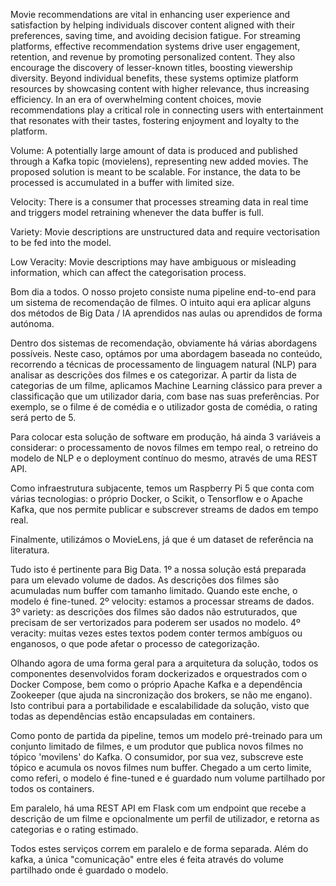 Movie recommendations are vital in enhancing user experience and satisfaction by helping individuals discover content aligned with their preferences, saving time, and avoiding decision fatigue. For streaming platforms, effective recommendation systems drive user engagement, retention, and revenue by promoting personalized content. They also encourage the discovery of lesser-known titles, boosting viewership diversity. Beyond individual benefits, these systems optimize platform resources by showcasing content with higher relevance, thus increasing efficiency. In an era of overwhelming content choices, movie recommendations play a critical role in connecting users with entertainment that resonates with their tastes, fostering enjoyment and loyalty to the platform.

Volume:
A potentially large amount of data is produced and published through a Kafka topic (movielens), representing new added movies.
The proposed solution is meant to be scalable. For instance, the data to be processed is accumulated in a buffer with limited size.

Velocity:
There is a consumer that processes streaming data in real time and triggers model retraining whenever the data buffer is full.

Variety:
Movie descriptions are unstructured data and require vectorisation to be fed into the model.

Low Veracity:
Movie descriptions may have ambiguous or misleading information, which can affect the categorisation process.




Bom dia a todos.
O nosso projeto consiste numa pipeline end-to-end para um sistema de recomendação de filmes. O intuito aqui era aplicar alguns dos métodos de Big Data / IA aprendidos nas aulas ou aprendidos de forma autónoma.

Dentro dos sistemas de recomendação, obviamente há várias abordagens possíveis. Neste caso, optámos por uma abordagem baseada no conteúdo, recorrendo a técnicas de processamento de linguagem natural (NLP) para analisar as descrições dos filmes e os categorizar. A partir da lista de categorias de um filme, aplicamos Machine Learning clássico para prever a classificação que um utilizador daria, com base nas suas preferências. Por exemplo, se o filme é de comédia e o utilizador gosta de comédia, o rating será perto de 5.

Para colocar esta solução de software em produção, há ainda 3 variáveis a considerar: o processamento de novos filmes em tempo real, o retreino do modelo de NLP e o deployment contínuo do mesmo, através de uma REST API.

Como infraestrutura subjacente, temos um Raspberry Pi 5 que conta com várias tecnologias: o próprio Docker, o Scikit, o Tensorflow e o Apache Kafka, que nos permite publicar e subscrever streams de dados em tempo real.

Finalmente, utilizámos o MovieLens, já que é um dataset de referência na literatura.

Tudo isto é pertinente para Big Data.
1º a nossa solução está preparada para um elevado volume de dados. As descrições dos filmes são acumuladas num buffer com tamanho limitado. Quando este enche, o modelo é fine-tuned.
2º velocity: estamos a processar streams de dados.
3º variety: as descrições dos filmes são dados não estruturados, que precisam de ser vertorizados para poderem ser usados no modelo.
4º veracity: muitas vezes estes textos podem conter termos ambíguos ou enganosos, o que pode afetar o processo de categorização.

Olhando agora de uma forma geral para a arquitetura da solução,
todos os componentes desenvolvidos foram dockerizados e orquestrados com o Docker Compose, bem como o próprio Apache Kafka e a dependência Zookeeper (que ajuda na sincronização dos brokers, se não me engano).
Isto contribui para a portabilidade e escalabilidade da solução, visto que todas as dependências estão encapsuladas em containers.

Como ponto de partida da pipeline, temos um modelo pré-treinado para um conjunto limitado de filmes, e um produtor que publica novos filmes no tópico 'movilens' do Kafka.
O consumidor, por sua vez, subscreve este tópico e acumula os novos filmes num buffer. Chegado a um certo limite, como referi, o modelo é fine-tuned e é guardado num volume partilhado por todos os containers.

Em paralelo, há uma REST API em Flask com um endpoint que recebe a descrição de um filme e opcionalmente um perfil de utilizador, e retorna as categorias e o rating estimado.

Todos estes serviços correm em paralelo e de forma separada. Além do kafka, a única "comunicação" entre eles é feita através do volume partilhado onde é guardado o modelo.